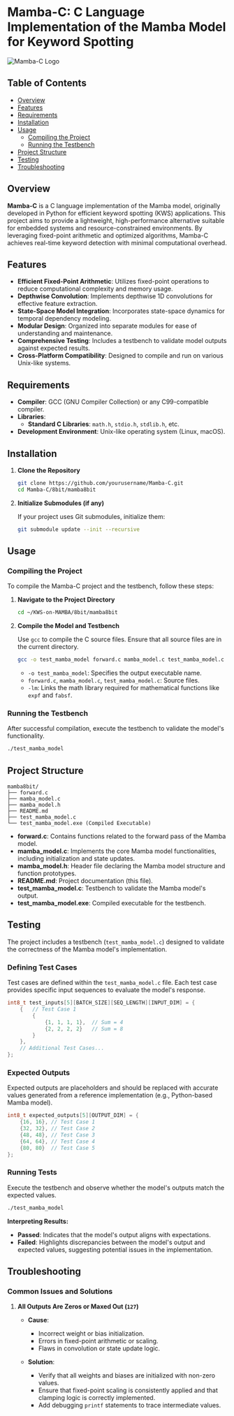 
# Mamba-C: C Language Implementation of the Mamba Model for Keyword Spotting

![Mamba-C Logo](https://via.placeholder.com/150) <!-- Replace with your project's logo if available -->

## Table of Contents

- [Overview](#overview)
- [Features](#features)
- [Requirements](#requirements)
- [Installation](#installation)
- [Usage](#usage)
  - [Compiling the Project](#compiling-the-project)
  - [Running the Testbench](#running-the-testbench)
- [Project Structure](#project-structure)
- [Testing](#testing)
- [Troubleshooting](#troubleshooting)

## Overview

**Mamba-C** is a C language implementation of the Mamba model, originally developed in Python for efficient keyword spotting (KWS) applications. This project aims to provide a lightweight, high-performance alternative suitable for embedded systems and resource-constrained environments. By leveraging fixed-point arithmetic and optimized algorithms, Mamba-C achieves real-time keyword detection with minimal computational overhead.

## Features

- **Efficient Fixed-Point Arithmetic**: Utilizes fixed-point operations to reduce computational complexity and memory usage.
- **Depthwise Convolution**: Implements depthwise 1D convolutions for effective feature extraction.
- **State-Space Model Integration**: Incorporates state-space dynamics for temporal dependency modeling.
- **Modular Design**: Organized into separate modules for ease of understanding and maintenance.
- **Comprehensive Testing**: Includes a testbench to validate model outputs against expected results.
- **Cross-Platform Compatibility**: Designed to compile and run on various Unix-like systems.

## Requirements

- **Compiler**: GCC (GNU Compiler Collection) or any C99-compatible compiler.
- **Libraries**:
  - **Standard C Libraries**: `math.h`, `stdio.h`, `stdlib.h`, etc.
- **Development Environment**: Unix-like operating system (Linux, macOS).

## Installation

1. **Clone the Repository**

   ```bash
   git clone https://github.com/yourusername/Mamba-C.git
   cd Mamba-C/8bit/mamba8bit
   ```

2. **Initialize Submodules (if any)**

   If your project uses Git submodules, initialize them:

   ```bash
   git submodule update --init --recursive
   ```


## Usage

### Compiling the Project

To compile the Mamba-C project and the testbench, follow these steps:

1. **Navigate to the Project Directory**

   ```bash
   cd ~/KWS-on-MAMBA/8bit/mamba8bit
   ```

2. **Compile the Model and Testbench**

   Use `gcc` to compile the C source files. Ensure that all source files are in the current directory.

   ```bash
   gcc -o test_mamba_model forward.c mamba_model.c test_mamba_model.c -lm
   ```

   - `-o test_mamba_model`: Specifies the output executable name.
   - `forward.c`, `mamba_model.c`, `test_mamba_model.c`: Source files.
   - `-lm`: Links the math library required for mathematical functions like `expf` and `fabsf`.

### Running the Testbench

After successful compilation, execute the testbench to validate the model's functionality.

```bash
./test_mamba_model
```



## Project Structure

```
mamba8bit/
├── forward.c
├── mamba_model.c
├── mamba_model.h
├── README.md
├── test_mamba_model.c
└── test_mamba_model.exe (Compiled Executable)
```

- **forward.c**: Contains functions related to the forward pass of the Mamba model.
- **mamba_model.c**: Implements the core Mamba model functionalities, including initialization and state updates.
- **mamba_model.h**: Header file declaring the Mamba model structure and function prototypes.
- **README.md**: Project documentation (this file).
- **test_mamba_model.c**: Testbench to validate the Mamba model's output.
- **test_mamba_model.exe**: Compiled executable for the testbench.

## Testing

The project includes a testbench (`test_mamba_model.c`) designed to validate the correctness of the Mamba model's implementation.

### Defining Test Cases

Test cases are defined within the `test_mamba_model.c` file. Each test case provides specific input sequences to evaluate the model's response.

```c
int8_t test_inputs[5][BATCH_SIZE][SEQ_LENGTH][INPUT_DIM] = {
    {   // Test Case 1
        {
            {1, 1, 1, 1},  // Sum = 4
            {2, 2, 2, 2}   // Sum = 8
        }
    },
    // Additional Test Cases...
};
```

### Expected Outputs

Expected outputs are placeholders and should be replaced with accurate values generated from a reference implementation (e.g., Python-based Mamba model).

```c
int8_t expected_outputs[5][OUTPUT_DIM] = {
    {16, 16}, // Test Case 1
    {32, 32}, // Test Case 2
    {48, 48}, // Test Case 3
    {64, 64}, // Test Case 4
    {80, 80}  // Test Case 5
};
```

### Running Tests

Execute the testbench and observe whether the model's outputs match the expected values.

```bash
./test_mamba_model
```


**Interpreting Results:**

- **Passed**: Indicates that the model's output aligns with expectations.
- **Failed**: Highlights discrepancies between the model's output and expected values, suggesting potential issues in the implementation.

## Troubleshooting

### Common Issues and Solutions

1. **All Outputs Are Zeros or Maxed Out (`127`)**

   - **Cause**: 
     - Incorrect weight or bias initialization.
     - Errors in fixed-point arithmetic or scaling.
     - Flaws in convolution or state update logic.
   
   - **Solution**:
     - Verify that all weights and biases are initialized with non-zero values.
     - Ensure that fixed-point scaling is consistently applied and that clamping logic is correctly implemented.
     - Add debugging `printf` statements to trace intermediate values.


